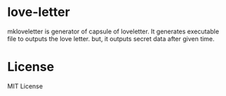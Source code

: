 # love-letter
mkloveletter is generator of capsule of loveletter. It generates executable file to outputs the love letter. but, it outputs secret data after given time.

# License
MIT License
